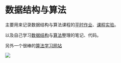 # 数据结构与算法

主要用来记录数据结构与算法课程的[平时作业](https://github.com/tangyihengsb/datastructure-algorithms/tree/master/after-class-homework)、[课程实验](https://github.com/tangyihengsb/datastructure-algorithms/tree/master/course-experiment)。

以及自己学习[数据结构](https://github.com/tangyihengsb/datastructure-algorithms/tree/master/datastructrue-learning)与[算法](https://github.com/tangyihengsb/datastructure-algorithms/tree/master/algorithms-learning)整理的笔记、代码。

另外一个很棒的[算法学习网站](https://algorithms.tutorialhorizon.com/)

![](https://tyh-blog-image.oss-cn-beijing.aliyuncs.com/pixiv%E4%BD%9C%E5%93%81/74502130_p0.jpg)
